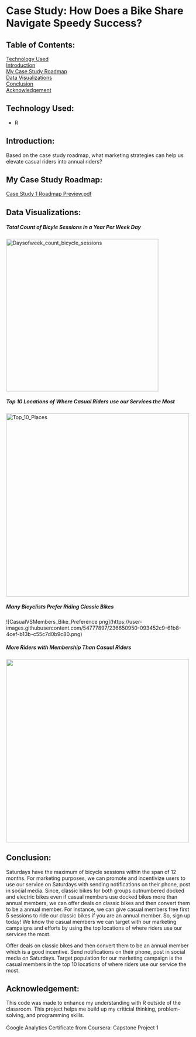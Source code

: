 # Case Study: How Does a Bike Share Navigate Speedy Success?
## Table of Contents:
[Technology Used](https://github.com/sunnychang517/Case-Study-How-Does-a-Bike-Share-Navigate-Speedy-Success-/tree/main#introduction) </br>
[Introduction](https://github.com/sunnychang517/Case-Study-How-Does-a-Bike-Share-Navigate-Speedy-Success-/tree/main#introduction-1) </br>
[My Case Study Roadmap](https://github.com/sunnychang517/Case-Study-How-Does-a-Bike-Share-Navigate-Speedy-Success-/tree/main#my-case-study-roadmap) </br>
[Data Visualizations](https://github.com/sunnychang517/Case-Study-How-Does-a-Bike-Share-Navigate-Speedy-Success-/tree/main#data-visualizations) </br>
[Conclusion](https://github.com/sunnychang517/Case-Study-How-Does-a-Bike-Share-Navigate-Speedy-Success-/tree/main#conclusion) </br>
[Acknowledgement](https://github.com/sunnychang517/Case-Study-How-Does-a-Bike-Share-Navigate-Speedy-Success-/tree/main#acknowledgement) </br>

## Technology Used: 
+ R

## Introduction: 
Based on the case study roadmap, what marketing strategies can help us elevate casual riders into annual riders?

## My Case Study Roadmap: 
[Case Study 1 Roadmap Preview.pdf](https://github.com/sunnychang517/Case-Study-How-Does-a-Bike-Share-Navigate-Speedy-Success-/blob/main/Case%20Study%201%20Roadmap%20Preview.pdf)

## Data Visualizations:
<h5>Total Count of Bicyle Sessions in a Year Per Week Day </h5>

<img width="416" alt="Daysofweek_count_bicycle_sessions" src="https://user-images.githubusercontent.com/54777897/236651784-de3d2593-e867-49b2-bcac-4a413fdd20f9.png">

<h5>Top 10 Locations of Where Casual Riders use our Services the Most</h5>
<img width="500" alt="Top_10_Places" src="https://user-images.githubusercontent.com/54777897/236650582-8bef58de-5179-47e8-8c53-b604359867dc.png">

<h5>Many Bicyclists Prefer Riding Classic Bikes</h5>
![CasualVSMembers_Bike_Preference png](https://user-images.githubusercontent.com/54777897/236650950-093452c9-61b8-4cef-b13b-c55c7d0b9c80.png)

<h5>More Riders with Membership Than Casual Riders</h5>
<img src="https://user-images.githubusercontent.com/54777897/236650182-56eb7502-56af-4989-b17a-d3ceb9805460.png" width="500" height="500" />

## Conclusion: 
Saturdays have the maximum of bicycle sessions within the span of 12
months. For marketing purposes, we can promote and incentivize users to use our
service on Saturdays with sending notifications on their phone, post in social media.
Since, classic bikes for both groups outnumbered docked and electric bikes even if
casual members use docked bikes more than annual members, we can offer deals
on classic bikes and then convert them to be a annual member. For instance, we
can give casual members free first 5 sessions to ride our classic bikes if you are an
annual member. So, sign up today! We know the casual members we can target
with our marketing campaigns and efforts by using the top locations of
where riders use our services the most.

Offer deals on classic bikes and then convert them to be an annual member which
is a good incentive. Send notifications on their phone, post in social media on
Saturdays. Target population for our marketing campaign is the casual members in
the top 10 locations of where riders use our service the most.

## Acknowledgement: 
This code was made to enhance my understanding with R outside of the classroom. This project helps me build up my criticial thinking, problem-solving, and programming skills. </br>
<br>
Google Analytics Certificate from Coursera: Capstone Project 1

